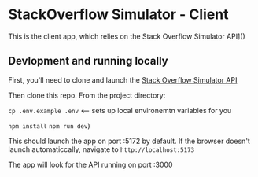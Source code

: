 # StackOverflow Simulator - Client

This is the client app, which relies on the Stack Overflow Simulator API]()

## Devlopment and running locally

First, you'll need to clone and launch the [Stack Overflow Simulator API](https://github.com/clairefro/sos-api?tab=readme-ov-file#devlopment-and-running-locally)

Then clone this repo. From the project directory:

`cp .env.example .env` <-- sets up local environemtn variables for you

`npm install`
`npm run dev`)

This should launch the app on port :5172 by default. If the browser doesn't launch automaticcally, navigate to `http://localhost:5173`

The app will look for the API running on port :3000
